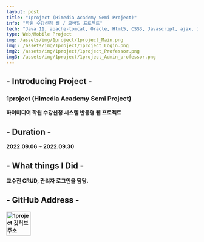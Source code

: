 ```yaml
---
layout: post
title: "1project (Himedia Academy Semi Project)"
info: "학원 수강신청 웹 / 모바일 프로젝트"
tech: "Java 11, apache-tomcat, Oracle, Html5, CSS3, Javascript, ajax, Jquery"
type: Web/Mobile Project
img: /assets/img/1project/1project_Main.png
img1: /assets/img/1project/1project_Login.png
img2: /assets/img/1project/1project_Professor.png
img3: /assets/img/1project/1project_Admin_professor.png
---
```


## - Introducing Project - 
### 1project (Himedia Academy Semi Project)
**하이미디어 학원 수강신청 시스템 반응형 웹 프로젝트**<br/>

## - Duration - 
**2022.09.06 ~ 2022.09.30**<br/>

## - What things I Did -
**교수진 CRUD, 관리자 로그인을 담당.**<br/>

## - GitHub Address -
**[<img src="/YunSangHo/assets/img/github.svg" width="64px" height="64px" alt="1project 깃허브 주소" title="1project 깃허브 주소"/>](https://github.com/BlueWizdom/1project)**  
